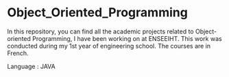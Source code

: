 # Object_Oriented_Programming

In this repository, you can find all the academic projects related to Object-oriented Programming, I have been working on at ENSEEIHT. This work was conducted during my 1st year of engineering school. The courses are in French.

Language : JAVA
